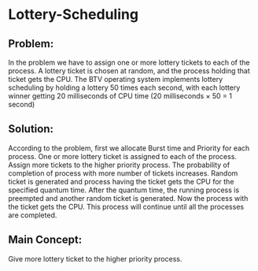 # Lottery-Scheduling
## Problem:
In the problem we have to assign one or more lottery tickets to each of the process.
A lottery ticket is chosen at random, and the process holding that ticket gets the CPU. The BTV
operating system implements lottery scheduling by holding a lottery 50 times each second, with
each lottery winner getting 20 milliseconds of CPU time (20 milliseconds × 50 = 1 second)

## Solution: 
According to the problem, first we allocate Burst time and Priority for each process.
One or more lottery ticket is assigned to each of the process. Assign more tickets to the higher
priority process. The probability of completion of process with more number of tickets increases.
Random ticket is generated and process having the ticket gets the CPU for the specified quantum
time. After the quantum time, the running process is preempted and another random ticket is
generated. Now the process with the ticket gets the CPU. This process will continue until all the
processes are completed.

## Main Concept:
Give more lottery ticket to the higher priority process.

